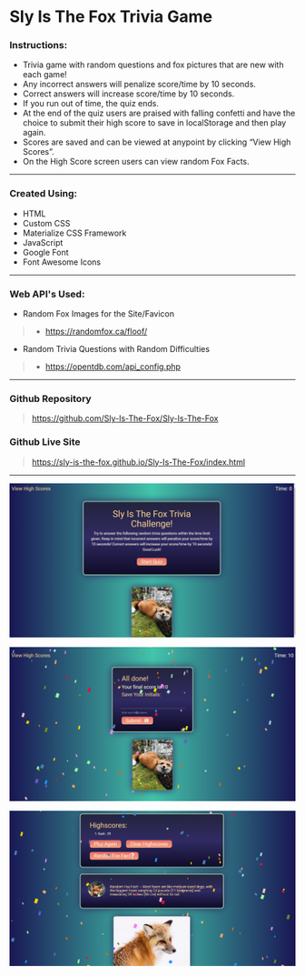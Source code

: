 # Sly Is The Fox Trivia Game

### Instructions:

- Trivia game with random questions and fox pictures that are new with each game! 
- Any incorrect answers will penalize score/time by 10 seconds. 
- Correct answers will increase score/time by 10 seconds. 
- If you run out of time, the quiz ends. 
- At the end of the quiz users are praised with falling confetti and have the choice to submit their high score to save in localStorage and then play again. 
- Scores are saved and can be viewed at anypoint by clicking “View High Scores”.
- On the High Score screen users can view random Fox Facts. 
  

---

### Created Using:
- HTML
- Custom CSS
- Materialize CSS Framework
- JavaScript
- Google Font 
- Font Awesome Icons


---

### Web API's Used:
- Random Fox Images for the Site/Favicon
> - https://randomfox.ca/floof/

- Random Trivia Questions with Random Difficulties
> - https://opentdb.com/api_config.php


---

### Github Repository

> https://github.com/Sly-Is-The-Fox/Sly-Is-The-Fox

### Github Live Site

> https://sly-is-the-fox.github.io/Sly-Is-The-Fox/index.html

---

![Trivia Game Start Screen](assets/images/screenshot.PNG "Screenshot")

![Trivia Game End Screen](assets/images/screenshot_confetti.PNG "Screenshot")

![Trivia Game High Score/ Fox Fact Screen](assets/images/screenshot_foxfacts.PNG "Screenshot")